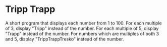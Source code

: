 # Tripp Trapp
A short program that displays each number from 1 to 100.
For each multiple of 3, display "Tripp" instead of the number.
For each multiple of 5, display "Trapp" instead of the number.
For numbers which are multiples of both 3 and 5, display "TrippTrappTresko" instead of the number.
